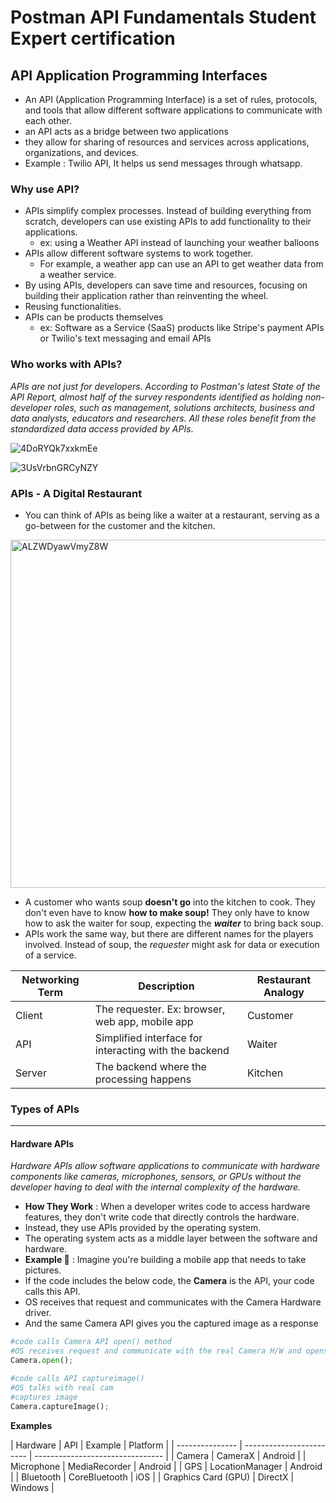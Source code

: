 # Postman API Fundamentals Student Expert certification

## API Application Programming Interfaces
* An API (Application Programming Interface) is a set of rules, protocols, and tools that allow different software applications to communicate with each other.
* an API acts as a bridge between two applications
* they allow for sharing of resources and services across applications, organizations, and devices.
* Example : Twilio API, It helps us send messages through whatsapp.

### Why use API?
* APIs simplify complex processes. Instead of building everything from scratch, developers can use existing APIs to add functionality to their applications.
  * ex: using a Weather API instead of launching your weather balloons
* APIs allow different software systems to work together.
  * For example, a weather app can use an API to get weather data from a weather service.
* By using APIs, developers can save time and resources, focusing on building their application rather than reinventing the wheel.
* Reusing functionalities.
* APIs can be products themselves
  * ex: Software as a Service (SaaS) products like Stripe's payment APIs or Twilio's text messaging and email APIs

### Who works with APIs?
*APIs are not just for developers. According to Postman's latest State of the API Report, almost half of the survey respondents identified as holding non-developer roles, such as management, solutions architects, business and data analysts, educators and researchers. All these roles benefit from the standardized data access provided by APIs*.

![4DoRYQk7xxkmEe](https://github.com/user-attachments/assets/e6c08bbc-73da-4303-acf7-beb0f079d480)

  
![3UsVrbnGRCyNZY](https://github.com/user-attachments/assets/1259c3d1-761a-48af-bb74-2a1184ef6824)

### APIs - A Digital Restaurant

* You can think of APIs as being like a waiter at a restaurant, serving as a go-between for the customer and the kitchen. 

<img width="557" alt="ALZWDyawVmyZ8W" src="https://github.com/user-attachments/assets/d103d84e-ebfe-4103-a794-f6bd1987be9d" />

* A customer who wants soup **doesn't go** into the kitchen to cook. They don't even have to know **how to make soup!** They only have to know how to ask the waiter for soup, expecting the ***waiter*** to bring back soup.
* APIs work the same way, but there are different names for the players involved. Instead of soup, the *requester* might ask for data or execution of a service.

| Networking Term | Description | Restaurant Analogy |
|----------------------|---------------------------------------------------------|-------------------------|
| Client | The requester. Ex: browser, web app, mobile app | Customer | 
| API | Simplified interface for interacting with the backend | Waiter | 
| Server | The backend where the processing happens | Kitchen |

### Types of APIs
------------------------------------------------------------------------------------------
#### Hardware APIs 
*Hardware APIs allow software applications to communicate with hardware components like cameras, microphones, sensors, or GPUs without the developer having to deal with the internal complexity of the hardware.*
* **How They Work** : When a developer writes code to access hardware features, they don't write code that directly controls the hardware.
 * Instead, they use APIs provided by the operating system.
 * The operating system acts as a middle layer between the software and hardware.
* **Example 📱** : Imagine you're building a mobile app that needs to take pictures.
 * If the code includes the below code, the **Camera** is the API, your code calls this API.
 * OS receives that request and communicates with the Camera Hardware driver.
 * And the same Camera API gives you the captured image as a response
```python
#code calls Camera API open() method
#OS receives request and communicate with the real Camera H/W and opens the camera as response
Camera.open();

#code calls API captureimage()
#OS talks with real cam
#captures image
Camera.captureImage();
```
**Examples**

| Hardware	| API | Example |	Platform |
| --------------- | ------------------------ | -------------------------------- |
| Camera |	CameraX |	Android |
| Microphone |	MediaRecorder |	Android |
| GPS |	LocationManager |	Android |
| Bluetooth |	CoreBluetooth |	iOS |
| Graphics Card (GPU)	| DirectX	| Windows |


